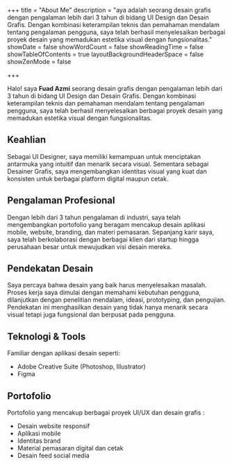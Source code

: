 +++
title = "About Me"
description = "aya adalah seorang desain grafis dengan pengalaman lebih dari 3 tahun di bidang UI Design dan Desain Grafis. Dengan kombinasi keterampilan teknis dan pemahaman mendalam tentang pengalaman pengguna, saya telah berhasil menyelesaikan berbagai proyek desain yang memadukan estetika visual dengan fungsionalitas."
showDate = false
showWordCount = false
showReadingTime = false
showTableOfContents = true
layoutBackgroundHeaderSpace = false
showZenMode = false

+++




Halo! saya **Fuad Azmi** seorang desain grafis dengan pengalaman lebih dari 3 tahun di bidang UI Design dan Desain Grafis. Dengan kombinasi keterampilan teknis dan pemahaman mendalam tentang pengalaman pengguna, saya telah berhasil menyelesaikan berbagai proyek desain yang memadukan estetika visual dengan fungsionalitas.

## Keahlian

Sebagai UI Designer, saya memiliki kemampuan untuk menciptakan antarmuka yang intuitif dan menarik secara visual. Sementara sebagai Desainer Grafis, saya mengembangkan identitas visual yang kuat dan konsisten untuk berbagai platform digital maupun cetak.

## Pengalaman Profesional

Dengan lebih dari 3 tahun pengalaman di industri, saya telah mengembangkan portofolio yang beragam mencakup desain aplikasi mobile, website, branding, dan materi pemasaran. Sepanjang karir saya, saya telah berkolaborasi dengan berbagai klien dari startup hingga perusahaan besar untuk mewujudkan visi desain mereka.

## Pendekatan Desain

Saya percaya bahwa desain yang baik harus menyelesaikan masalah. Proses kerja saya dimulai dengan memahami kebutuhan pengguna, dilanjutkan dengan penelitian mendalam, ideasi, prototyping, dan pengujian. Pendekatan ini menghasilkan desain yang tidak hanya menarik secara visual tetapi juga fungsional dan berpusat pada pengguna.

## Teknologi & Tools

Familiar dengan aplikasi desain seperti:
- Adobe Creative Suite (Photoshop, Illustrator)
- Figma


## Portofolio

Portofolio yang mencakup berbagai proyek UI/UX dan desain grafis :
- Desain website responsif
- Aplikasi mobile
- Identitas brand
- Material pemasaran digital dan cetak
- Desain feed social media



